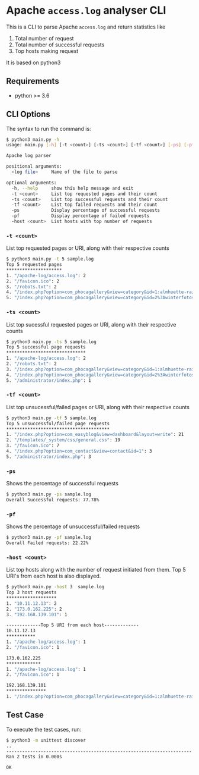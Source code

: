 # Apache `access.log` analyser CLI

This is a CLI to parse Apache `access.log` and return statistics like

1. Total number of request
2. Total number of successful requests
3. Top hosts making request

It is based on python3

## Requirements

- python >= 3.6

## CLI Options

The syntax to run the command is:

```bash
$ python3 main.py -h
usage: main.py [-h] [-t <count>] [-ts <count>] [-tf <count>] [-ps] [-pf] [-host <count>] <log file>

Apache log parser

positional arguments:
  <log file>     Name of the file to parse

optional arguments:
  -h, --help     show this help message and exit
  -t <count>     List top requested pages and their count
  -ts <count>    List top successful requests and their count
  -tf <count>    List top failed requests and their count
  -ps            Display percentage of successful requests
  -pf            Display percentage of failed requests
  -host <count>  List hosts with top number of requests
```

### `-t <count>`

List top requested pages or URI, along with their respective counts

```bash
$ python3 main.py -t 5 sample.log
Top 5 requested pages
*********************
1. "/apache-log/access.log": 2
2. "/favicon.ico": 2
3. "/robots.txt": 2
4. "/index.php?option=com_phocagallery&view=category&id=1:almhuette-raith&Itemid=53": 1
5. "/index.php?option=com_phocagallery&view=category&id=2%3Awinterfotos&Itemid=53": 1
```

### `-ts <count>`

List top sucessful requested pages or URI, along with their respective counts

```bash
$ python3 main.py -ts 5 sample.log
Top 5 successful page requests
******************************
1. "/apache-log/access.log": 2
2. "/robots.txt": 2
3. "/index.php?option=com_phocagallery&view=category&id=1:almhuette-raith&Itemid=53": 1
4. "/index.php?option=com_phocagallery&view=category&id=2%3Awinterfotos&Itemid=53": 1
5. "/administrator/index.php": 1
```

### `-tf <count>`

List top unsucessful/failed pages or URI, along with their respective counts

```bash
$ python3 main.py -tf 5 sample.log
Top 5 unsuccessful/failed page requests
***************************************
1. "/index.php?option=com_easyblog&view=dashboard&layout=write": 21
2. "/templates/_system/css/general.css": 19
3. "/favicon.ico": 7
4. "/index.php?option=com_contact&view=contact&id=1": 3
5. "/administrator/index.php": 3
```

### `-ps`

Shows the percentage of successful requests

```bash
$ python3 main.py -ps sample.log
Overall Successful requests: 77.78%
```

### `-pf`

Shows the percentage of unsuccessful/failed requests

```bash
$ python3 main.py -pf sample.log
Overall Failed requests: 22.22%
```

### `-host <count>`

List top <count> hosts along with the number of request initiated from them. Top 5 URI's from each host is also displayed.

```bash
$ python3 main.py -host 3  sample.log
Top 3 host requests
*******************
1. "10.11.12.13": 2
2. "173.0.162.225": 2
3. "192.168.139.101": 1

-------------Top 5 URI from each host-------------
10.11.12.13
***********
1. "/apache-log/access.log": 1
2. "/favicon.ico": 1

173.0.162.225
*************
1. "/apache-log/access.log": 1
2. "/favicon.ico": 1

192.168.139.101
***************
1. "/index.php?option=com_phocagallery&view=category&id=1:almhuette-raith&Itemid=53": 1
```

## Test Case

To execute the test cases, run:

```bash
$ python3 -m unittest discover
..
----------------------------------------------------------------------
Ran 2 tests in 0.000s

OK
```
